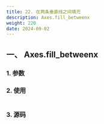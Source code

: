 ```yaml
---
title: 22. 在两条垂直线之间填充
description: Axes.fill_betweenx
weight: 220
date: 2024-09-02
---
```

<style>
th, td {
  border: 1px solid rgb(190, 190, 190);
}
</style>


## 一、 Axes.fill_betweenx


### 1. 参数




### 2. 使用



```python


```


### 3. 源码
```python

```




